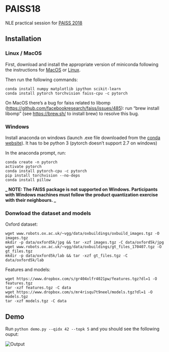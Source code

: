 # PAISS18
NLE practical session for [PAISS 2018](https://project.inria.fr/paiss/)

## Installation

### Linux / MacOS

First, download and install the appropriate version of miniconda following the instructions for [MacOS](https://conda.io/docs/user-guide/install/macos.html) or [Linux](https://conda.io/docs/user-guide/install/linux.html).

Then run the following commands:

```
conda install numpy matplotlib ipython scikit-learn
conda install pytorch torchvision faiss-cpu -c pytorch
```

On MacOS there’s a bug for faiss related to libomp (https://github.com/facebookresearch/faiss/issues/485): run “brew install libomp”  (see https://brew.sh/ to install brew) to resolve this bug.

### Windows

Install anaconda on windows (launch .exe file downloaded from the [conda website](https://conda.io/docs/user-guide/install/windows.html)). It has to be python 3 (pytorch doesn’t support 2.7 on windows)

In the anaconda prompt, run:

```
conda create -n pytorch
activate pytorch
conda install pytorch-cpu -c pytorch
pip install torchvision --no-deps
conda install pillow
```

**_
NOTE: The FAISS package is not supported on Windows. Participants with Windows machines must follow the product quantization exercise with their neighbours.
_**

### Donwload the dataset and models

Oxford dataset:
```
wget www.robots.ox.ac.uk/~vgg/data/oxbuildings/oxbuild_images.tgz -O images.tgz
mkdir -p data/oxford5k/jpg && tar -xzf images.tgz -C data/oxford5k/jpg
wget www.robots.ox.ac.uk/~vgg/data/oxbuildings/gt_files_170407.tgz -O gt_files.tgz
mkdir -p data/oxford5k/lab && tar -xzf gt_files.tgz -C data/oxford5k/lab
```


Features and models:
```
wget https://www.dropbox.com/s/gr404xlfr4021pw/features.tgz?dl=1 -O features.tgz
tar -xzf features.tgz -C data
wget https://www.dropbox.com/s/mr4risqu7t9neel/models.tgz?dl=1 -O models.tgz
tar -xzf models.tgz -C data
```


## Demo

Run `python demo.py --qidx 42 --topk 5` and you should see the following ouput:

![Output](https://www.dropbox.com/s/pgboc4yrehvdsh7/out.png?raw=1)
